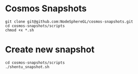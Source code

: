 # Cosmos Snapshots

    git clone git@github.com:NodeSphereGL/cosmos-snapshots.git
    cd cosmos-snapshots/scripts
    chmod +x *.sh

# Create new snapshot

    cd cosmos-snapshots/scripts
    ./shentu_snapshot.sh
